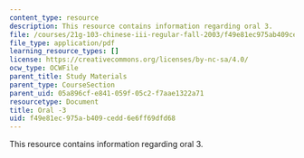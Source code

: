 ```yaml
---
content_type: resource
description: This resource contains information regarding oral 3.
file: /courses/21g-103-chinese-iii-regular-fall-2003/f49e81ec975ab409cedd6e6ff69dfd68_MIT21G_103F03_oral_3.pdf
file_type: application/pdf
learning_resource_types: []
license: https://creativecommons.org/licenses/by-nc-sa/4.0/
ocw_type: OCWFile
parent_title: Study Materials
parent_type: CourseSection
parent_uid: 05a896cf-e841-059f-05c2-f7aae1322a71
resourcetype: Document
title: Oral -3
uid: f49e81ec-975a-b409-cedd-6e6ff69dfd68
---
```

This resource contains information regarding oral 3.